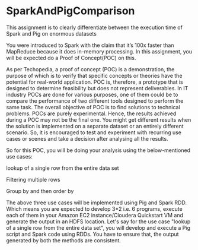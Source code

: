 # SparkAndPigComparison
This assignment is to clearly differentiate between the execution time of Spark and Pig on enormous datasets

You were introduced to Spark with the claim that it’s 100x faster than MapReduce because it does in-memory processing. In this assignment, you will be expected do a Proof of Concept(POC) on this.

 

As per Techopedia, a proof of concept (POC) is a demonstration, the purpose of which is to verify that specific concepts or theories have the potential for real-world application. POC is, therefore, a prototype that is designed to determine feasibility but does not represent deliverables. In IT industry POCs are done for various purposes, one of them could be to compare the performance of two different tools designed to perform the same task. The overall objective of POC is to find solutions to technical problems. POCs are purely experimental. Hence, the results achieved during a POC may not be the final one. You might get different results when the solution is implemented on a separate dataset or an entirely different scenario. So, it is encouraged to test and experiment with recurring use cases or scenes and take a decision after analysing all the results.

 

So for this POC, you will be doing your analysis using the below-mentioned use cases:

 

lookup of a single row from the entire data set

Filtering multiple rows

Group by and then order by

 

The above three use cases will be implemented using Pig and Spark RDD. Which means you are expected to develop 3*2 i.e. 6 programs, execute each of them in your Amazon EC2 instance/Cloudera Quickstart VM and generate the output in an HDFS location. Let's say for the use case "lookup of a single row from the entire data set", you will develop and execute a Pig script and Spark code using RDDs. You have to ensure that, the output generated by both the methods are consistent.



